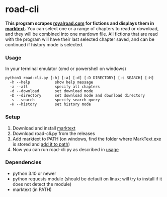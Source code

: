 # road-cli

**This program scrapes [royalroad.com](https://royalroad.com) for fictions and displays them in [marktext](https://github.com/marktext/marktext).**
You can select one or a range of chapters to read or download, and they will be combined into one mardown file. All fictions that are read with the program will have their last selected chapter saved, and can be continued if history mode is selected.

### Usage
In your terminal emulator (cmd or powershell on windows)
```
python3 road-cli.py [-h] [-a] [-d] [-D DIRECTORY] [-s SEARCH] [-H]
  -h --help           show help message
  -a --all            specify all chapters
  -d --download       set download mode
  -D --directory      set download mode and download directory
  -s --search         specify search query
  -H --history        set history mode
```

### Setup

1. Download and install [marktext](https://github.com/marktext/marktext/releases)
2. Download road-cli.py from the releases
3. Add marktext to PATH (on windows, find the folder where MarkText.exe is stored and [add it to path](https://www.computerhope.com/issues/ch000549.htm))
4. Now you can run road-cli.py as described in [usage](#Usage)

### Dependencies

- python 3.10 or newer
- python requests module (should be default on linux; will try to install if it does not detect the module)
- marktext (in PATH)
